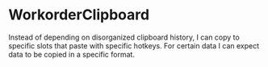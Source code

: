 # WorkorderClipboard
Instead of depending on disorganized clipboard history, I can copy to specific slots that paste with specific hotkeys. For certain data I can expect data to be copied in a specific format.
